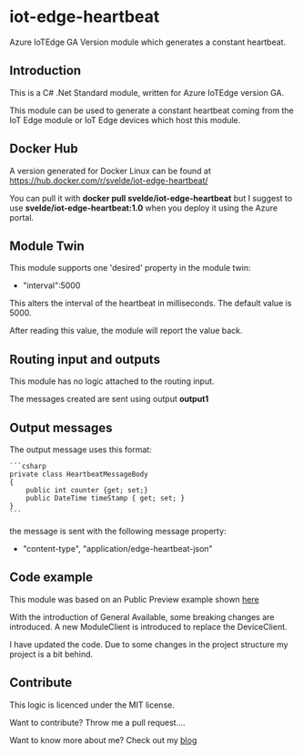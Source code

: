 # iot-edge-heartbeat

Azure IoTEdge GA Version module which generates a constant heartbeat.

## Introduction

This is a C# .Net Standard module, written for Azure IoTEdge version GA.

This module can be used to generate a constant heartbeat coming from the IoT Edge module or IoT Edge devices which host this module.

## Docker Hub

A version generated for Docker Linux can be found at https://hub.docker.com/r/svelde/iot-edge-heartbeat/

You can pull it with **docker pull svelde/iot-edge-heartbeat** but I suggest to use **svelde/iot-edge-heartbeat:1.0** when you deploy it using the Azure portal.

## Module Twin

This module supports one 'desired' property in the module twin:

- "interval":5000

This alters the interval of the heartbeat in milliseconds. The default value is 5000.

After reading this value, the module will report the value back.

## Routing input and outputs

This module has no logic attached to the routing input.

The messages created are sent using output **output1**

## Output messages

The output message uses this format:

    ```csharp
    private class HeartbeatMessageBody
    {
        public int counter {get; set;}
        public DateTime timeStamp { get; set; }
    }
    ```

the message is sent with the following message property:

- "content-type", "application/edge-heartbeat-json"

## Code example

This module was based on an Public Preview example shown [here](https://docs.microsoft.com/en-us/azure/iot-edge/tutorial-csharp-module)

With the introduction of General Available, some breaking changes are introduced. A new ModuleClient is introduced to replace the DeviceClient.

I have updated the code. Due to some changes in the project structure my project is a bit behind.

## Contribute

This logic is licenced under the MIT license.

Want to contribute? Throw me a pull request....

Want to know more about me? Check out my [blog](http://blog.vandevelde-online.com)

